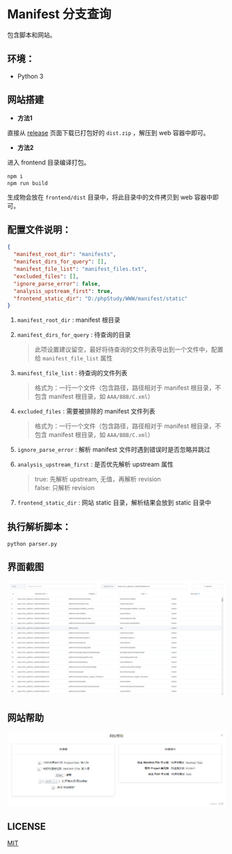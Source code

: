 # Manifest 分支查询

包含脚本和网站。

## 环境：

- Python 3

## 网站搭建

- **方法1**

直接从 [release](https://github.com/liying2008/manifest_revision_query/releases) 页面下载已打包好的 `dist.zip` ，解压到 web 容器中即可。

- **方法2**

进入 frontend 目录编译打包。

```shell
npm i
npm run build
```

生成物会放在 `frontend/dist` 目录中，将此目录中的文件拷贝到 web 容器中即可。


## 配置文件说明：

```json
{
  "manifest_root_dir": "manifests",
  "manifest_dirs_for_query": [],
  "manifest_file_list": "manifest_files.txt",
  "excluded_files": [],
  "ignore_parse_error": false,
  "analysis_upstream_first": true,
  "frontend_static_dir": "D:/phpStudy/WWW/manifest/static"
}
```

1. `manifest_root_dir` : manifest 根目录

2. `manifest_dirs_for_query` : 待查询的目录

    > 此项设置建议留空，最好将待查询的文件列表导出到一个文件中，配置给 `manifest_file_list` 属性

3. `manifest_file_list` : 待查询的文件列表

    > 格式为：一行一个文件（包含路径，路径相对于 manifest 根目录，不包含 manifest 根目录，如 `AAA/BBB/C.xml`）

4. `excluded_files` : 需要被排除的 manifest 文件列表
    > 格式为：一行一个文件（包含路径，路径相对于 manifest 根目录，不包含 manifest 根目录，如 `AAA/BBB/C.xml`）

5. `ignore_parse_error` : 解析 manifest 文件时遇到错误时是否忽略并跳过

6. `analysis_upstream_first` : 是否优先解析 upstream 属性 
 
    > true: 先解析 upstream, 无值，再解析 revision  
    > false: 只解析 revision

7. `frontend_static_dir` : 网站 static 目录，解析结果会放到 static 目录中

## 执行解析脚本：

```shell
python parser.py
```

## 界面截图

![截图](screenshots/screenshot.png)

## 网站帮助

![网站帮助](screenshots/web_help.png)

## LICENSE

[MIT](LICENSE)